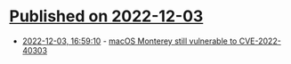 # [Published on 2022-12-03](index.md)

* [2022-12-03, 16:59:10](https://news.ycombinator.com/item?id=33844921) - [macOS Monterey still vulnerable to CVE-2022-40303](https://lapcatsoftware.com/articles/MontereyCVE.html)
